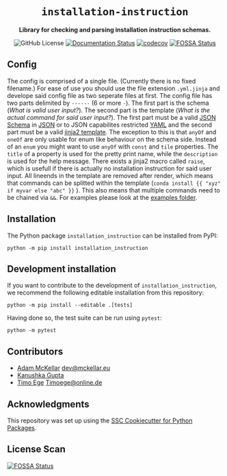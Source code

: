 <div align="center">

# `installation-instruction`

**Library for checking and parsing installation instruction schemas.**

![GitHub License](https://img.shields.io/github/license/instructions-d-installation/installation-instruction)
[![Documentation Status](https://readthedocs.org/projects/installation-instruction/badge/?version=latest)](https://installation-instruction.readthedocs.io/en/latest/?badge=latest)
[![codecov](https://codecov.io/gh/instructions-d-installation/installation-instruction/graph/badge.svg?token=5AIH36HYG3)](https://codecov.io/gh/instructions-d-installation/installation-instruction)
[![FOSSA Status](https://app.fossa.com/api/projects/git%2Bgithub.com%2Finstructions-d-installation%2Finstallation-instruction.svg?type=small)](https://app.fossa.com/projects/git%2Bgithub.com%2Finstructions-d-installation%2Finstallation-instruction?ref=badge_small)

</div>

## Config

The config is comprised of a single file. (Currently there is no fixed filename.) 
For ease of use you should use the file extension `.yml.jinja` and develope said config file as two seperate files at first.
The config file has two parts delimited by `------` (6 or more `-`).
The first part is the schema (*What is valid user input?*). The second part is the template (*What is the actual command for said user input?*).
The first part must be a valid [JSON Schema](https://json-schema.org/) in [JSON](https://www.json.org/json-en.html) or to JSON capabilites restricted [YAML](https://yaml.org/) and the second part must be a valid [jinja2 template](https://jinja.palletsprojects.com/en/3.0.x/templates/).
The exception to this is that `anyOf` and `oneOf` are only usable for enum like behaviour on the schema side.
Instead of an `enum` you might want to use `anyOf` with `const` and `tile` properties.
The `title` of a property is used for the pretty print name, while the `description` is used for the help message.
There exists a jinja2 macro called `raise`, which is usefull if there is actually no installation instruction for said user input.
All lineends in the template are removed after render, which means that commands can be splitted within the template (`conda install {{ "xyz" if myvar else "abc" }}` ).
This also means that multiple commands need to be chained via `&&`.
For examples please look at the [examples folder](./examples/).


## Installation

The Python package `installation_instruction` can be installed from PyPI:

```
python -m pip install installation_instruction
```

## Development installation

If you want to contribute to the development of `installation_instruction`, we recommend
the following editable installation from this repository:

```
python -m pip install --editable .[tests]
```

Having done so, the test suite can be run using `pytest`:

```
python -m pytest
```

## Contributors

* [Adam McKellar](https://github.com/WyvernIXTL) [dev@mckellar.eu](mailto:dev@mckellar.eu)
* [Kanushka Gupta](https://github.com/KanushkaGupta)
* [Timo Ege](https://github.com/TimoEg) [Timoege@online.de](mailto:Timoege@online.de)


## Acknowledgments

This repository was set up using the [SSC Cookiecutter for Python Packages](https://github.com/ssciwr/cookiecutter-python-package).


## License Scan

[![FOSSA Status](https://app.fossa.com/api/projects/git%2Bgithub.com%2Finstructions-d-installation%2Finstallation-instruction.svg?type=large&issueType=license)](https://app.fossa.com/projects/git%2Bgithub.com%2Finstructions-d-installation%2Finstallation-instruction?ref=badge_large&issueType=license)
